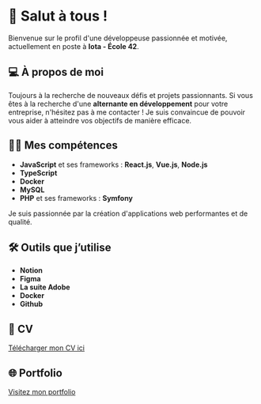# 👋 Salut à tous !

Bienvenue sur le profil d'une développeuse passionnée et motivée, actuellement en poste à **Iota - École 42**.

## 💻 À propos de moi
Toujours à la recherche de nouveaux défis et projets passionnants. Si vous êtes à la recherche d'une **alternante en développement** pour votre entreprise, n'hésitez pas à me contacter ! Je suis convaincue de pouvoir vous aider à atteindre vos objectifs de manière efficace.

## 👨‍💻 Mes compétences
- **JavaScript** et ses frameworks : **React.js**, **Vue.js**, **Node.js**
- **TypeScript**
- **Docker**
- **MySQL**
- **PHP** et ses frameworks : **Symfony**

Je suis passionnée par la création d'applications web performantes et de qualité.

## 🛠️ Outils que j’utilise
- **Notion**
- **Figma**
- **La suite Adobe**
- **Docker**
- **Github**

## 📄 CV
[Télécharger mon CV ici](https://github.com/cecilelecerf/cecilelecerf/raw/main/CV%20-%20C%C3%A9cile%20LECERF.pdf)

## 🌐 Portfolio
[Visitez mon portfolio](https://cecile-lecerf.fr)
